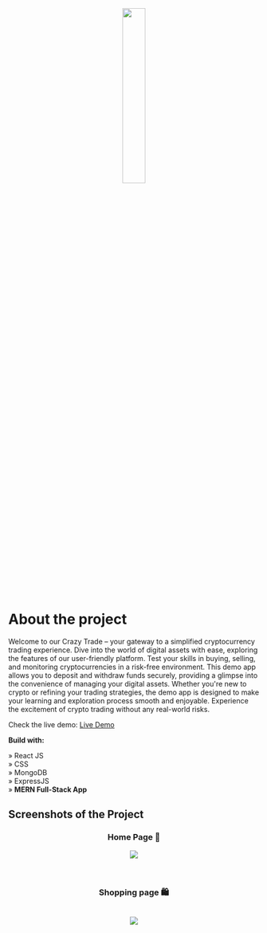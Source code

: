 <div align='center'><img style="width:30%" src='/src/images/homepage/ctlogo.png'/></div>

# About the project

Welcome to our Crazy Trade – your gateway to a simplified cryptocurrency trading experience. Dive into the world of digital assets with ease, exploring the features of our user-friendly platform. Test your skills in buying, selling, and monitoring cryptocurrencies in a risk-free environment. This demo app allows you to deposit and withdraw funds securely, providing a glimpse into the convenience of managing your digital assets. Whether you're new to crypto or refining your trading strategies, the demo app is designed to make your learning and exploration process smooth and enjoyable. Experience the excitement of crypto trading without any real-world risks.

Check the live demo: [Live Demo](https://crazy-trade-frontend.vercel.app/)

**Build with:**

» React JS <br>
» CSS <br>
» MongoDB <br>
» ExpressJS <br>
» **MERN Full-Stack App**

## Screenshots of the Project

<h3 align='center'>Home Page 🏡</h3>
<div align='center'><img src='/src/images/logo/fullpage.png'/></div>
<br>
<br>
<h3 align='center'>Shopping page 🛍️</h3>
<br>
<div align='center'><img src='/src/images/logo/shoppingpage.png'/></div>
<br>
<br>

